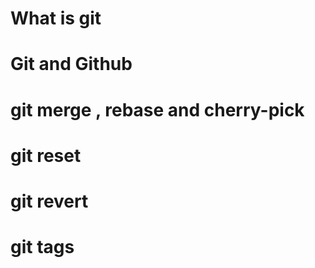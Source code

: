 # What is git
# Git and Github
# git merge , rebase and cherry-pick
# git reset
# git revert
# git tags